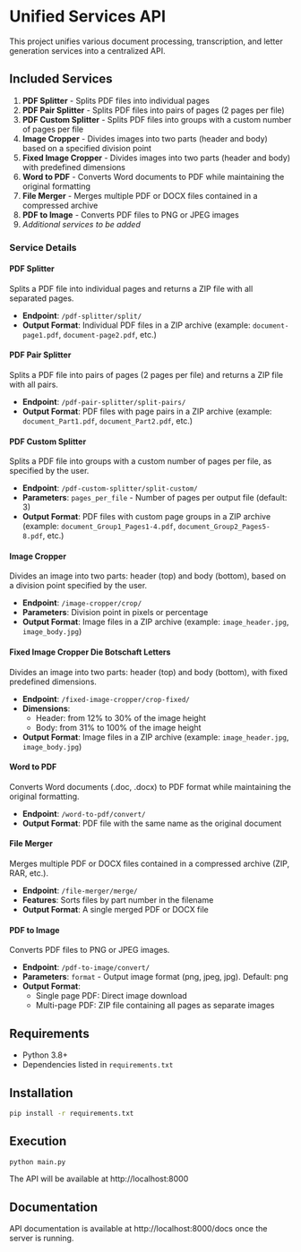 # Unified Services API

This project unifies various document processing, transcription, and letter generation services into a centralized API.

## Included Services

1. **PDF Splitter** - Splits PDF files into individual pages
2. **PDF Pair Splitter** - Splits PDF files into pairs of pages (2 pages per file)
3. **PDF Custom Splitter** - Splits PDF files into groups with a custom number of pages per file
4. **Image Cropper** - Divides images into two parts (header and body) based on a specified division point
5. **Fixed Image Cropper** - Divides images into two parts (header and body) with predefined dimensions
6. **Word to PDF** - Converts Word documents to PDF while maintaining the original formatting
7. **File Merger** - Merges multiple PDF or DOCX files contained in a compressed archive
8. **PDF to Image** - Converts PDF files to PNG or JPEG images
9. *Additional services to be added*

### Service Details

#### PDF Splitter
Splits a PDF file into individual pages and returns a ZIP file with all separated pages.
- **Endpoint**: `/pdf-splitter/split/`
- **Output Format**: Individual PDF files in a ZIP archive (example: `document-page1.pdf`, `document-page2.pdf`, etc.)

#### PDF Pair Splitter
Splits a PDF file into pairs of pages (2 pages per file) and returns a ZIP file with all pairs.
- **Endpoint**: `/pdf-pair-splitter/split-pairs/`
- **Output Format**: PDF files with page pairs in a ZIP archive (example: `document_Part1.pdf`, `document_Part2.pdf`, etc.)

#### PDF Custom Splitter
Splits a PDF file into groups with a custom number of pages per file, as specified by the user.
- **Endpoint**: `/pdf-custom-splitter/split-custom/`
- **Parameters**: `pages_per_file` - Number of pages per output file (default: 3)
- **Output Format**: PDF files with custom page groups in a ZIP archive (example: `document_Group1_Pages1-4.pdf`, `document_Group2_Pages5-8.pdf`, etc.)

#### Image Cropper
Divides an image into two parts: header (top) and body (bottom), based on a division point specified by the user.
- **Endpoint**: `/image-cropper/crop/`
- **Parameters**: Division point in pixels or percentage
- **Output Format**: Image files in a ZIP archive (example: `image_header.jpg`, `image_body.jpg`)

#### Fixed Image Cropper Die Botschaft Letters
Divides an image into two parts: header (top) and body (bottom), with fixed predefined dimensions.
- **Endpoint**: `/fixed-image-cropper/crop-fixed/`
- **Dimensions**: 
  - Header: from 12% to 30% of the image height
  - Body: from 31% to 100% of the image height
- **Output Format**: Image files in a ZIP archive (example: `image_header.jpg`, `image_body.jpg`)

#### Word to PDF
Converts Word documents (.doc, .docx) to PDF format while maintaining the original formatting.
- **Endpoint**: `/word-to-pdf/convert/`
- **Output Format**: PDF file with the same name as the original document

#### File Merger
Merges multiple PDF or DOCX files contained in a compressed archive (ZIP, RAR, etc.).
- **Endpoint**: `/file-merger/merge/`
- **Features**: Sorts files by part number in the filename
- **Output Format**: A single merged PDF or DOCX file

#### PDF to Image
Converts PDF files to PNG or JPEG images.
- **Endpoint**: `/pdf-to-image/convert/`
- **Parameters**: `format` - Output image format (png, jpeg, jpg). Default: png
- **Output Format**: 
  - Single page PDF: Direct image download
  - Multi-page PDF: ZIP file containing all pages as separate images

## Requirements

- Python 3.8+
- Dependencies listed in `requirements.txt`

## Installation

```bash
pip install -r requirements.txt
```

## Execution

```bash
python main.py
```

The API will be available at http://localhost:8000

## Documentation

API documentation is available at http://localhost:8000/docs once the server is running.

